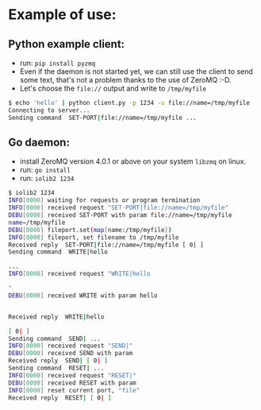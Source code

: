 # Example of use:

## Python example client:
- run: `pip install pyzmq`
- Even if the daemon is not started yet, we can still use the client to send
  some text, that's not a problem thanks to the use of ZeroMQ :-D.
- Let's choose the `file://` output and write to `/tmp/myfile`

```sh
$ echo 'hello' | python client.py -p 1234 -u file://name=/tmp/myfile
Connecting to server...
Sending command  SET-PORT|file://name=/tmp/myfile ...
```

## Go daemon:
- install ZeroMQ version 4.0.1 or above on your system `libzmq` on linux.
- run: `go install`
- run: `iolib2 1234`

```sh
$ iolib2 1234
INFO[0000] waiting for requests or program termination  
INFO[0000] received request "SET-PORT|file://name=/tmp/myfile" 
DEBU[0000] received SET-PORT with param file://name=/tmp/myfile 
name=/tmp/myfile
DEBU[0000] fileport.set(map[name:/tmp/myfile])
INFO[0000] fileport, set filename to /tmp/myfile
Received reply  SET-PORT|file://name=/tmp/myfile [ 0| ]
Sending command  WRITE|hello

...
INFO[0000] received request "WRITE|hello

"
DEBU[0000] received WRITE with param hello


Received reply  WRITE|hello

[ 0| ]
Sending command  SEND| ...
INFO[0000] received request "SEND|"
DEBU[0000] received SEND with param
Received reply  SEND| [ 0| ]
Sending command  RESET| ...
INFO[0000] received request "RESET|"
DEBU[0000] received RESET with param
INFO[0000] reset current port, "file"
Received reply  RESET| [ 0| ]
```
